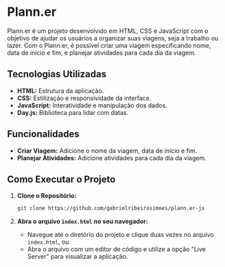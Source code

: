 # Plann.er

Plann.er é um projeto desenvolvido em HTML, CSS e JavaScript com o objetivo de ajudar os usuários a organizar suas viagens, seja a trabalho ou lazer. Com o Plann.er, é possível criar uma viagem especificando nome, data de início e fim, e planejar atividades para cada dia da viagem.

## Tecnologias Utilizadas

- **HTML:** Estrutura da aplicação.
- **CSS:** Estilização e responsividade da interface.
- **JavaScript:** Interatividade e manipulação dos dados.
- **Day.js:** Biblioteca para lidar com datas.

## Funcionalidades

- **Criar Viagem:** Adicione o nome da viagem, data de início e fim.
- **Planejar Atividades:** Adicione atividades para cada dia da viagem.

## Como Executar o Projeto

1. **Clone o Repositório:**
    ```bash
    git clone https://github.com/gabrielribeirosimoes/plann.er-js
    ```

2. **Abra o arquivo `index.html` no seu navegador:**
    - Navegue até o diretório do projeto e clique duas vezes no arquivo `index.html`, ou
    - Abra o arquivo com um editor de código e utilize a opção "Live Server" para visualizar a aplicação.
